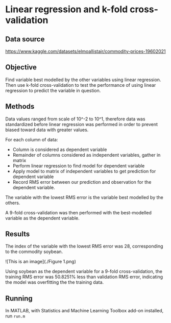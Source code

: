 # Linear regression and k-fold cross-validation
## Data source
https://www.kaggle.com/datasets/elmoallistair/commodity-prices-19602021

## Objective
Find variable best modelled by the other variables using linear regression. Then use k-fold cross-validation to test the performance of using linear regression to predict the variable in question.

## Methods
Data values ranged from scale of 10^-2 to 10^1, therefore data was standardized before linear regression was performed in order to prevent biased toward data with greater values.

For each column of data:

 - Column is considered as dependent variable
 - Remainder of columns considered as independent variables, gather in matrix
 - Perform linear regression to find model for dependent variable
 - Apply model to matrix of independent variables to get prediction for dependent variable
 - Record RMS error between our prediction and observation for the dependent variable.

The variable with the lowest RMS error is the variable best modelled by the others.

A 9-fold cross-validation was then performed with the best-modelled variable as the dependent variable.

## Results
The index of the variable with the lowest RMS error was 28, corresponding to the commodity soybean.

![This is an image](./Figure 1.png)

Using soybean as the dependent variable for a 9-fold cross-validation, the training RMS error was 50.8251% less than validation RMS error, indicating the model was overfitting the the training data.

## Running
In MATLAB, with Statistics and Machine Learning Toolbox add-on installed, run ```run.m```
